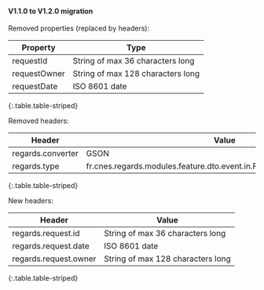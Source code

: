 #### V1.1.0 to V1.2.0 migration

Removed properties (replaced by headers):

|Property|Type|
|----|-----------|
|requestId| String of max 36 characters long|
|requestOwner| String of max 128 characters long|
|requestDate| ISO 8601 date|
{:.table.table-striped}


Removed headers:

|Header|Value|
|----|-----------|
|regards.converter| GSON|
|regards.type|fr.cnes.regards.modules.feature.dto.event.in.FeatureCreationRequestEvent|
{:.table.table-striped}

New headers:

|Header|Value|
|----|-----------|
|regards.request.id| String of max 36 characters long|
|regards.request.date| ISO 8601 date|
|regards.request.owner| String of max 128 characters long|
{:.table.table-striped}
